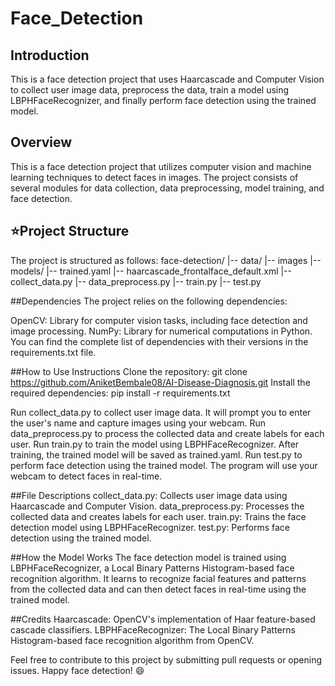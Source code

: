# Face_Detection

## Introduction
This is a face detection project that uses Haarcascade and Computer Vision to collect user image data, preprocess the data, train a model using LBPHFaceRecognizer, and finally perform face detection using the trained model.

## Overview
This is a face detection project that utilizes computer vision and machine learning techniques to detect faces in images. The project consists of several modules for data collection, data preprocessing, model training, and face detection.

## ⭐️Project Structure
The project is structured as follows:
face-detection/
|-- data/
    |-- images
|-- models/
    |-- trained.yaml
    |-- haarcascade_frontalface_default.xml
|-- collect_data.py
|-- data_preprocess.py
|-- train.py
|-- test.py

    

##Dependencies
The project relies on the following dependencies:

OpenCV: Library for computer vision tasks, including face detection and image processing.
NumPy: Library for numerical computations in Python.
You can find the complete list of dependencies with their versions in the requirements.txt file.

##How to Use
Instructions
Clone the repository: git clone https://github.com/AniketBembale08/AI-Disease-Diagnosis.git
Install the required dependencies: pip install -r requirements.txt

Run collect_data.py to collect user image data. It will prompt you to enter the user's name and capture images using your webcam.
Run data_preprocess.py to process the collected data and create labels for each user.
Run train.py to train the model using LBPHFaceRecognizer.
After training, the trained model will be saved as trained.yaml.
Run test.py to perform face detection using the trained model. The program will use your webcam to detect faces in real-time.

##File Descriptions
collect_data.py: Collects user image data using Haarcascade and Computer Vision.
data_preprocess.py: Processes the collected data and creates labels for each user.
train.py: Trains the face detection model using LBPHFaceRecognizer.
test.py: Performs face detection using the trained model.

##How the Model Works
The face detection model is trained using LBPHFaceRecognizer, a Local Binary Patterns Histogram-based face recognition algorithm. It learns to recognize facial features and patterns from the collected data and can then detect faces in real-time using the trained model.

##Credits
Haarcascade: OpenCV's implementation of Haar feature-based cascade classifiers.
LBPHFaceRecognizer: The Local Binary Patterns Histogram-based face recognition algorithm from OpenCV.


Feel free to contribute to this project by submitting pull requests or opening issues. Happy face detection! 😄
















